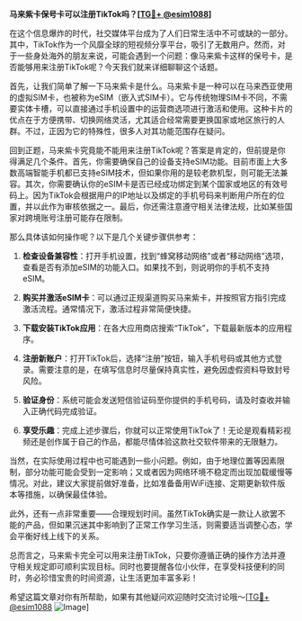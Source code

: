 **马来紫卡保号卡可以注册TikTok吗？[[TG💪+ @esim1088](https://t.me/s/esim1088)]**

在这个信息爆炸的时代，社交媒体平台成为了人们日常生活中不可或缺的一部分。其中，TikTok作为一个风靡全球的短视频分享平台，吸引了无数用户。然而，对于一些身处海外的朋友来说，可能会遇到一个问题：像马来紫卡这样的保号卡，是否能够用来注册TikTok呢？今天我们就来详细聊聊这个话题。

首先，让我们简单了解一下马来紫卡是什么。马来紫卡是一种可以在马来西亚使用的虚拟SIM卡，也被称为eSIM（嵌入式SIM卡）。它与传统物理SIM卡不同，不需要实体卡槽，可以直接通过手机设置中的运营商选项进行激活和使用。这种卡片的优点在于方便携带、切换网络灵活，尤其适合经常需要更换国家或地区旅行的人群。不过，正因为它的特殊性，很多人对其功能范围存在疑问。

回到正题，马来紫卡究竟能不能用来注册TikTok呢？答案是肯定的，但前提是你得满足几个条件。首先，你需要确保自己的设备支持eSIM功能。目前市面上大多数高端智能手机都已支持eSIM技术，但如果你用的是较老款机型，则可能无法兼容。其次，你需要确认你的eSIM卡是否已经成功绑定到某个国家或地区的有效号码上。因为TikTok会根据用户的IP地址以及绑定的手机号码来判断用户所在的位置，并以此作为审核依据之一。最后，你还需注意遵守相关法律法规，比如某些国家对跨境账号注册可能存在限制。

那么具体该如何操作呢？以下是几个关键步骤供参考：

1. **检查设备兼容性**：打开手机设置，找到“蜂窝移动网络”或者“移动网络”选项，查看是否有添加eSIM的功能入口。如果找不到，则说明你的手机不支持eSIM。

2. **购买并激活eSIM卡**：可以通过正规渠道购买马来紫卡，并按照官方指引完成激活流程。通常情况下，激活过程非常简便快捷。

3. **下载安装TikTok应用**：在各大应用商店搜索“TikTok”，下载最新版本的应用程序。

4. **注册新账户**：打开TikTok后，选择“注册”按钮，输入手机号码或其他方式登录。需要注意的是，在填写信息时尽量保持真实性，避免因虚假资料导致封号风险。

5. **验证身份**：系统可能会发送短信验证码至你提供的手机号码，请及时查收并输入正确代码完成验证。

6. **享受乐趣**：完成上述步骤后，你就可以正常使用TikTok了！无论是观看精彩视频还是创作属于自己的作品，都能尽情体验这款社交软件带来的无限魅力。

当然，在实际使用过程中也可能遇到一些小问题。例如，由于地理位置等因素限制，部分功能可能会受到一定影响；又或者因为网络环境不稳定而出现加载缓慢等情况。对此，建议大家提前做好准备，比如准备备用WiFi连接、定期更新软件版本等措施，以确保最佳体验。

此外，还有一点非常重要——合理规划时间。虽然TikTok确实是一款让人欲罢不能的产品，但如果沉迷其中影响到了正常工作学习生活，则需要适当调整心态，学会平衡好线上线下的关系。

总而言之，马来紫卡完全可以用来注册TikTok，只要你遵循正确的操作方法并遵守相关规定即可顺利实现目标。同时也要提醒各位小伙伴，在享受科技便利的同时，务必珍惜宝贵的时间资源，让生活更加丰富多彩！

希望这篇文章对你有所帮助，如果有其他疑问欢迎随时交流讨论哦～[[TG💪+ @esim1088](https://t.me/s/esim1088) ![Image](https://i.postimg.cc/4NQfJmqS/Snipaste-2025-05-13-00-14-12.png)]